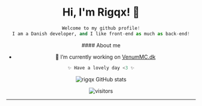 <h1 align="center">Hi, I'm Rigqx! 👋</h1>
<div align="center">
 
```python
Welcome to my github profile!
I am a Danish developer, and I like front-end as much as back-end!
```

</div>


<div align="center">
#### About me

</h1>

- 🔭 I’m currently working on [VenumMC.dk](https://www.VenumMC.dk)


```python
✨ Have a lovely day <3 ✨
```

![rigqx GitHub stats](https://github-readme-stats.vercel.app/api?username=rigqx&show_icons=true&theme=radical)

![visitors](https://visitor-badge.laobi.icu/badge?page_id=rigqx.rigqx)

***
